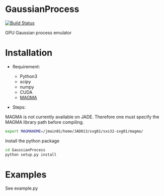 # GaussianProcess

[![Build Status](https://travis-ci.org/sinanshi/GaussianProcess.svg?branch=master)](https://travis-ci.org/sinanshi/GaussianProcess)

GPU Gaussian process emulator



# Installation
* Requirement: 
  * Python3
  * scipy 
  * numpy
  * CUDA
  * [MAGMA](http://icl.cs.utk.edu/magma/)

* Steps:

MAGMA is not currently available on JADE. Therefore one must specify the 
MAGMA library path before compiling. 

```bash
export MAGMAHOME=/jmain01/home/JAD013/sxg01/sxs32-sxg01/magma/
```

Install the python package

```bash
cd GaussianProcess
python setup.py install
```

# Examples 
See example.py 
